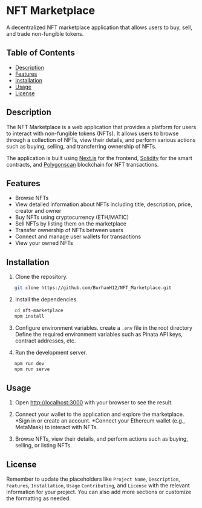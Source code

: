 

# NFT Marketplace

A decentralized NFT marketplace application that allows users to buy, sell, and trade non-fungible tokens.

## Table of Contents

- [Description](#description)
- [Features](#features)
- [Installation](#installation)
- [Usage](#usage)
- [License](#license)

## Description

The NFT Marketplace is a web application that provides a platform for users to interact with non-fungible tokens (NFTs). It allows users to browse through a collection of NFTs, view their details, and perform various actions such as buying, selling, and transferring ownership of NFTs.

The application is built using [Next.js](https://nextjs.org/) for the frontend, [Solidity](https://docs.soliditylang.org/) for the smart contracts, and [Polygonscan](https://mumbai.polygonscan.com/) blockchain for NFT transactions.

## Features

- Browse NFTs
- View detailed information about NFTs including title, description, price, creator and owner
- Buy NFTs using cryptocurrency (ETH/MATIC)
- Sell NFTs by listing them on the marketplace
- Transfer ownership of NFTs between users
- Connect and manage user wallets for transactions
- View your owned NFTs

## Installation

1. Clone the repository.
```bash
   git clone https://github.com/BurhanH12/NFT_Marketplace.git
```

2. Install the dependencies.
```bash
   cd nft-marketplace
   npm install
```

3. Configure environment variables.
   create a `.env` file in the root directory
   Define the required environment variables such as Pinata API keys, contract addresses, etc.

4. Run the development server.
```bash
   npm run dev
   npm run serve
```

## Usage

1. Open [http://localhost:3000](http://localhost:3000) with your browser to see the result.

2. Connect your wallet to the application and explore the marketplace.
   *Sign in or create an account.
   *Connect your Ethereum wallet (e.g., MetaMask) to interact with NFTs.

3. Browse NFTs, view their details, and perform actions such as buying, selling, or listing NFTs.

## License

Remember to update the placeholders like `Project Name`, `Description`, `Features`, `Installation`, `Usage` `Contributing`, and `License` with the relevant information for your project. You can also add more sections or customize the formatting as needed.

